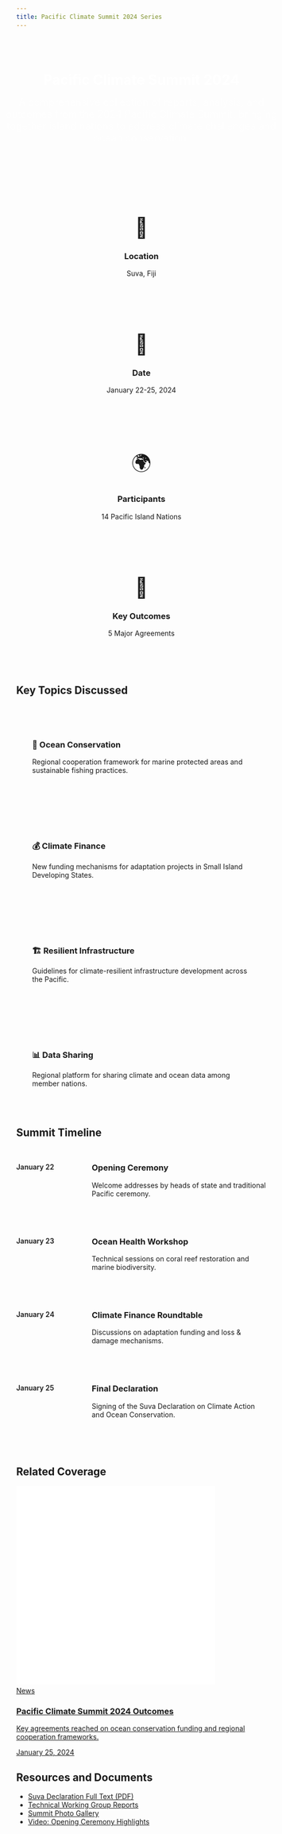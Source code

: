 ```yaml
---
title: Pacific Climate Summit 2024 Series
---
```


<style>
  @import url("/_theme/assets/css/base.css");
  @import url("/_theme/assets/css/cards.css");
  
  .series-header {
    text-align: center;
    padding: 4rem 0;
    background: linear-gradient(135deg, var(--color-teal-dark) 0%, var(--color-teal) 100%);
    color: white;
    margin: -2rem -2rem 3rem -2rem;
  }
  
  .series-header h1 {
    color: white;
    margin-bottom: 1rem;
  }
  
  .series-description {
    font-size: 1.25rem;
    max-width: 700px;
    margin: 0 auto;
    opacity: 0.95;
  }
  
  .summit-info {
    display: grid;
    grid-template-columns: repeat(auto-fit, minmax(250px, 1fr));
    gap: 2rem;
    margin: 3rem 0;
  }
  
  .info-card {
    background: var(--color-surface);
    padding: 2rem;
    border-radius: 0.5rem;
    text-align: center;
  }
  
  .info-icon {
    font-size: 2.5rem;
    margin-bottom: 1rem;
  }
  
  .timeline {
    margin: 3rem 0;
  }
  
  .timeline-item {
    display: flex;
    gap: 2rem;
    margin-bottom: 2rem;
    padding-bottom: 2rem;
    border-bottom: 1px solid var(--color-border);
  }
  
  .timeline-date {
    min-width: 120px;
    font-weight: 600;
    color: var(--color-teal);
  }
  
  .timeline-content h3 {
    margin-top: 0;
  }
</style>

<div class="series-header">
  <h1>Pacific Climate Summit 2024</h1>
  <p class="series-description">
    A comprehensive collection of reports, analysis, and outcomes from the 2024 Pacific Climate Summit, 
    bringing together island nations to address climate challenges and ocean conservation.
  </p>
</div>

<div class="summit-info">
  <div class="info-card">
    <div class="info-icon">📍</div>
    <h3>Location</h3>
    <p>Suva, Fiji</p>
  </div>
  <div class="info-card">
    <div class="info-icon">📅</div>
    <h3>Date</h3>
    <p>January 22-25, 2024</p>
  </div>
  <div class="info-card">
    <div class="info-icon">🌍</div>
    <h3>Participants</h3>
    <p>14 Pacific Island Nations</p>
  </div>
  <div class="info-card">
    <div class="info-icon">🎯</div>
    <h3>Key Outcomes</h3>
    <p>5 Major Agreements</p>
  </div>
</div>

## Key Topics Discussed

<div style="display: grid; grid-template-columns: repeat(auto-fit, minmax(300px, 1fr)); gap: 2rem; margin: 2rem 0;">
  <div style="background: var(--color-surface); padding: 2rem; border-radius: 0.5rem;">
    <h3>🌊 Ocean Conservation</h3>
    <p>Regional cooperation framework for marine protected areas and sustainable fishing practices.</p>
  </div>
  <div style="background: var(--color-surface); padding: 2rem; border-radius: 0.5rem;">
    <h3>💰 Climate Finance</h3>
    <p>New funding mechanisms for adaptation projects in Small Island Developing States.</p>
  </div>
  <div style="background: var(--color-surface); padding: 2rem; border-radius: 0.5rem;">
    <h3>🏗️ Resilient Infrastructure</h3>
    <p>Guidelines for climate-resilient infrastructure development across the Pacific.</p>
  </div>
  <div style="background: var(--color-surface); padding: 2rem; border-radius: 0.5rem;">
    <h3>📊 Data Sharing</h3>
    <p>Regional platform for sharing climate and ocean data among member nations.</p>
  </div>
</div>

## Summit Timeline

<div class="timeline">
  <div class="timeline-item">
    <div class="timeline-date">January 22</div>
    <div class="timeline-content">
      <h3>Opening Ceremony</h3>
      <p>Welcome addresses by heads of state and traditional Pacific ceremony.</p>
    </div>
  </div>
  
  <div class="timeline-item">
    <div class="timeline-date">January 23</div>
    <div class="timeline-content">
      <h3>Ocean Health Workshop</h3>
      <p>Technical sessions on coral reef restoration and marine biodiversity.</p>
    </div>
  </div>
  
  <div class="timeline-item">
    <div class="timeline-date">January 24</div>
    <div class="timeline-content">
      <h3>Climate Finance Roundtable</h3>
      <p>Discussions on adaptation funding and loss & damage mechanisms.</p>
    </div>
  </div>
  
  <div class="timeline-item">
    <div class="timeline-date">January 25</div>
    <div class="timeline-content">
      <h3>Final Declaration</h3>
      <p>Signing of the Suva Declaration on Climate Action and Ocean Conservation.</p>
    </div>
  </div>
</div>

## Related Coverage

<div class="news-grid">
  <a href="/news/2024-01-25-pacific-climate-summit/" class="news-card news-card--news">
    <div class="news-card__header">
      <div class="news-card__illustration">
        <img src="../../pacific-summit.svg" alt="">
      </div>
    </div>
    <div class="news-card__body">
      <span class="news-card__type">News</span>
      <h3 class="news-card__title">Pacific Climate Summit 2024 Outcomes</h3>
      <p class="news-card__excerpt">Key agreements reached on ocean conservation funding and regional cooperation frameworks.</p>
      <div class="news-card__meta">
        <span class="news-card__date">January 25, 2024</span>
      </div>
    </div>
  </a>
</div>

## Resources and Documents

- [Suva Declaration Full Text (PDF)](#)
- [Technical Working Group Reports](#)
- [Summit Photo Gallery](#)
- [Video: Opening Ceremony Highlights](#)